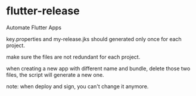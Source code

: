 # flutter-release
Automate Flutter Apps

key.properties and my-release.jks should generated only once for each project.

make sure the files are not redundant for each project.

when creating a new app with different name and bundle, delete those two files, the script will generate a new one.

note: when deploy and sign, you can't change it anymore.
